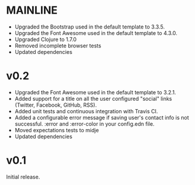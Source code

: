 MAINLINE
====

* Upgraded the Bootstrap used in the default template to 3.3.5.
* Upgraded the Font Awesome used in the default template to 4.3.0.
* Upgraded Clojure to 1.7.0
* Removed incomplete browser tests
* Updated dependencies

v0.2
====

* Upgraded the Font Awesome used in the default template to 3.2.1.
* Added support for a title on all the user configured "social" links (Twitter, Facebook, GitHub, RSS).
* Added unit tests and continuous integration with Travis CI.
* Added a configurable error message if saving user's contact info is not successful. :error and :error-color in your config.edn file.
* Moved expectations tests to midje
* Updated dependencies

v0.1
====

Initial release.